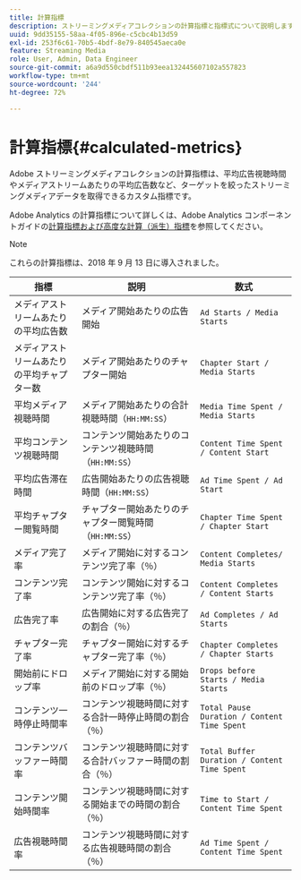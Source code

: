 ```yaml
---
title: 計算指標
description: ストリーミングメディアコレクションの計算指標と指標式について説明します。
uuid: 9dd35155-58aa-4f05-896e-c5cbc4b13d59
exl-id: 253f6c61-70b5-4bdf-8e79-840545aeca0e
feature: Streaming Media
role: User, Admin, Data Engineer
source-git-commit: a6a9d550cbdf511b93eea132445607102a557823
workflow-type: tm+mt
source-wordcount: '244'
ht-degree: 72%

---
```


# 計算指標{#calculated-metrics}

Adobe ストリーミングメディアコレクションの計算指標は、平均広告視聴時間やメディアストリームあたりの平均広告数など、ターゲットを絞ったストリーミングメディアデータを取得できるカスタム指標です。

Adobe Analytics の計算指標について詳しくは、Adobe Analytics コンポーネントガイドの[計算指標および高度な計算（派生）指標](https://experienceleague.adobe.com/docs/analytics/components/calculated-metrics/cm-overview.html?lang=ja)を参照してください。

>[!NOTE]
>
>これらの計算指標は、2018 年 9 月 13 日に導入されました。

| 指標 | 説明 | 数式 |
|---|---|---|
| メディアストリームあたりの平均広告数 | メディア開始あたりの広告開始 | `Ad Starts / Media Starts` |
| メディアストリームあたりの平均チャプター数 | メディア開始あたりのチャプター開始 | `Chapter Start / Media Starts` |
| 平均メディア視聴時間 | メディア開始あたりの合計視聴時間（`HH:MM:SS`） | `Media Time Spent / Media Starts` |
| 平均コンテンツ視聴時間 | コンテンツ開始あたりのコンテンツ視聴時間（`HH:MM:SS`） | `Content Time Spent / Content Start` |
| 平均広告滞在時間 | 広告開始あたりの広告視聴時間（`HH:MM:SS`） | `Ad Time Spent / Ad Start` |
| 平均チャプター閲覧時間 | チャプター開始あたりのチャプター閲覧時間（`HH:MM:SS`） | `Chapter Time Spent / Chapter Start` |
| メディア完了率 | メディア開始に対するコンテンツ完了率（％） | `Content Completes/ Media Starts` |
| コンテンツ完了率 | コンテンツ開始に対するコンテンツ完了率（％） | `Content Completes / Content Starts` |
| 広告完了率 | 広告開始に対する広告完了の割合（％） | `Ad Completes / Ad Starts` |
| チャプター完了率 | チャプター開始に対するチャプター完了率（％） | `Chapter Completes / Chapter Starts` |
| 開始前にドロップ率 | メディア開始に対する開始前のドロップ率（％） | `Drops before Starts / Media Starts` |
| コンテンツ一時停止時間率 | コンテンツ視聴時間に対する合計一時停止時間の割合（％） | `Total Pause Duration / Content Time Spent` |
| コンテンツバッファー時間率 | コンテンツ視聴時間に対する合計バッファー時間の割合（％） | `Total Buffer Duration / Content Time Spent` |
| コンテンツ開始時間率 | コンテンツ視聴時間に対する開始までの時間の割合（％） | `Time to Start / Content Time Spent` |
| 広告視聴時間率 | コンテンツ視聴時間に対する広告視聴時間の割合（％） | `Ad Time Spent / Content Time Spent` |
